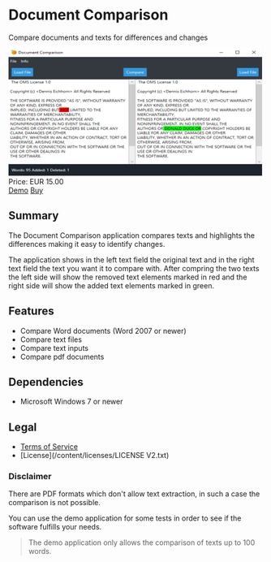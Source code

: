 # Document Comparison

Compare documents and texts for differences and changes

<div class="splash">
    <img alt="Splash" src="/content/solutions/finished/Document_Comparison/img/Document_Comparison_splash.png">
    <div class="price">Price: EUR 15.00</div>
    <div class="purchase">
        <a class="button" rel="download" type="application/zip" href="/api/download?key=<?= \urlencode('RG9jdW1lbnRDb21wYXJpc29uQXBwX0RlbW8='); ?>">Demo</a>
        <a class="button" href="#">Buy</a>
    </div>
</div>

## Summary

The Document Comparison application compares texts and highlights the differences making it easy to identify changes.

The application shows in the left text field the original text and in the right text field the text you want it to compare with. After compring the two texts the left side will show the removed text elements marked in red and the right side will show the added text elements marked in green.

## Features

* Compare Word documents (Word 2007 or newer)
* Compare text files
* Compare text inputs
* Compare pdf documents

## Dependencies

* Microsoft Windows 7 or newer

## Legal

* [Terms of Service](/en/terms)
* [License](/content/licenses/LICENSE V2.txt)

### Disclaimer

There are PDF formats which don't allow text extraction, in such a case the comparison is not possible.

You can use the demo application for some tests in order to see if the software fulfills your needs.

> The demo application only allows the comparison of texts up to 100 words.
